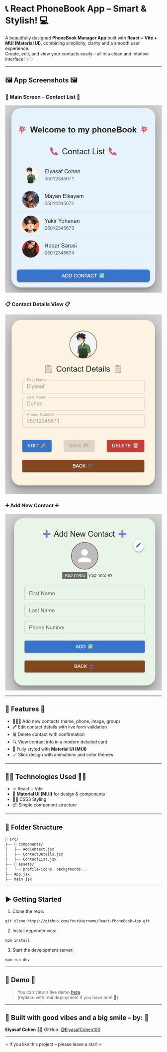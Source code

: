 # 📞 React PhoneBook App – Smart & Stylish! 💻

A beautifully designed **PhoneBook Manager App** built with **React + Vite + MUI (Material UI)**, combining simplicity, clarity and a smooth user experience.  
Create, edit, and view your contacts easily – all in a clean and intuitive interface! ✨✨

---

## 🖼️ App Screenshots 🖼️

### 🌟 Main Screen – Contact List 🌟
![Main Screen](main_screen.jpg)

### 📋 Contact Details View 📋
![Contact Details](show_contact.jpg)

### ➕ Add New Contact ➕
![Add Contact](add_new_contact.jpg)

---

## 🎯 Features 🎯

- 👨‍👩‍👧 Add new contacts (name, phone, image, group)
- 🖊️ Edit contact details with live form validation
- 🗑️ Delete contact with confirmation
- 🔍 View contact info in a modern detailed card
- 🎨 Fully styled with **Material UI (MUI)**
- 🪄 Slick design with animations and color themes

---

## 🧑‍💻 Technologies Used 🧑‍💻

- ⚛️ React + Vite  
- 💠 **Material UI (MUI)** for design & components  
- 👨‍🎨 CSS3 Styling  
- 📦 Simple component structure  

---

## 📁 Folder Structure

```
📁 src/
├── 📂 components/
│   ├── AddContact.jsx
│   ├── ContactDetails.jsx
│   ├── ContactList.jsx
├── 📂 assets/
│   └── profile-icons, backgrounds...
├── App.jsx
├── main.jsx
```

---

## ▶️ Getting Started

1. Clone the repo:
```bash
git clone https://github.com/YourUsername/React-PhoneBook-App.git
```

2. Install dependencies:
```bash
npm install
```

3. Start the development server:
```bash
npm run dev
```

---

## 🚀 Demo 🚀

> You can view a live demo [here](https://your-deployment-url.com)  
> (replace with real deployment if you have one! 🥳)

---

## 🎉 Built with good vibes and a big smile – by: 🎉

**Elyasaf Cohen** 👊😎 
GitHub: [@ElyasafCohen100](https://github.com/ElyasafCohen100)

---

⭐ If you like this project – please leave a star! ⭐
